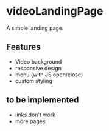 # videoLandingPage

A simple landing page.

## Features

- Video background
- responsive design
- menu (with JS open/close)
- custom styling


## to be implemented

- links don't work
- more pages
